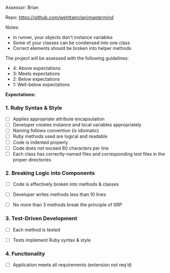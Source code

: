 Assessor: Brian

Repo: https://github.com/wehttamclan/mastermind

Notes:

* In runner, your objects don't instance variables
* Some of your classes can be condensed into one class
* Correct elements should be broken into helper methods

The project will be assessed with the following guidelines:

* 4: Above expectations
* 3: Meets expectations
* 2: Below expectations
* 1: Well-below expectations

**Expectations:**

### 1. Ruby Syntax & Style

- [ ] Applies appropriate attribute encapsulation  
- [ ] Developer creates instance and local variables appropriately
- [ ] Naming follows convention (is idiomatic)
- [ ] Ruby methods used are logical and readable
- [ ] Code is indented properly
- [ ] Code does not exceed 80 characters per line
- [ ] Each class has correctly-named files and corresponding test files in the proper directories

### 2. Breaking Logic into Components

- [ ] Code is effectively broken into methods & classes
- [ ] Developer writes methods less than 10 lines
- [ ] No more than 3 methods break the principle of SRP


### 3. Test-Driven Development

- [ ] Each method is tested  
- [ ] Tests implement Ruby syntax & style   


### 4. Functionality

- [ ] Application meets all requirements (extension not req'd)
